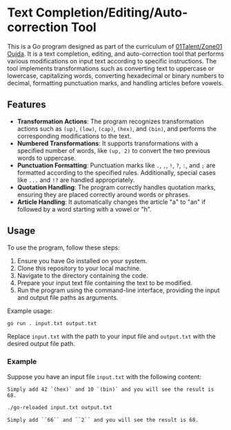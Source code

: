 # Text Completion/Editing/Auto-correction Tool

This is a Go program designed as part of the curriculum of [01Talent/Zone01 Oujda](https://github.com/01-edu/public/tree/master/subjects/go-reloaded). It is a text completion, editing, and auto-correction tool that performs various modifications on input text according to specific instructions. The tool implements transformations such as converting text to uppercase or lowercase, capitalizing words, converting hexadecimal or binary numbers to decimal, formatting punctuation marks, and handling articles before vowels.

## Features

- **Transformation Actions**: The program recognizes transformation actions such as `(up)`, `(low)`, `(cap)`, `(hex)`, and `(bin)`, and performs the corresponding modifications to the text.
- **Numbered Transformations**: It supports transformations with a specified number of words, like `(up, 2)` to convert the two previous words to uppercase.
- **Punctuation Formatting**: Punctuation marks like `.`, `,`, `!`, `?`, `:`, and `;` are formatted according to the specified rules. Additionally, special cases like `...` and `!?` are handled appropriately.
- **Quotation Handling**: The program correctly handles quotation marks, ensuring they are placed correctly around words or phrases.
- **Article Handling**: It automatically changes the article "a" to "an" if followed by a word starting with a vowel or "h".

## Usage

To use the program, follow these steps:

1. Ensure you have Go installed on your system.
2. Clone this repository to your local machine.
3. Navigate to the directory containing the code.
4. Prepare your input text file containing the text to be modified.
5. Run the program using the command-line interface, providing the input and output file paths as arguments.

Example usage:

```bash
go run . input.txt output.txt
```
Replace `input.txt` with the path to your input file and `output.txt` with the desired output file path.

### Example

Suppose you have an input file `input.txt` with the following content:
```plaintext
Simply add 42 `(hex)` and 10 `(bin)` and you will see the result is 68.
```
```bash
./go-reloaded input.txt output.txt
```

```plaintext
Simply add ``66`` and ``2`` and you will see the result is 68.
```



